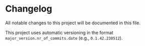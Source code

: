 # Changelog

All notable changes to this project will be documented in this file.

This project uses automatic versioning in the format `major_version.nr_of_commits.date` (e.g., `0.1.42.230512`). 
